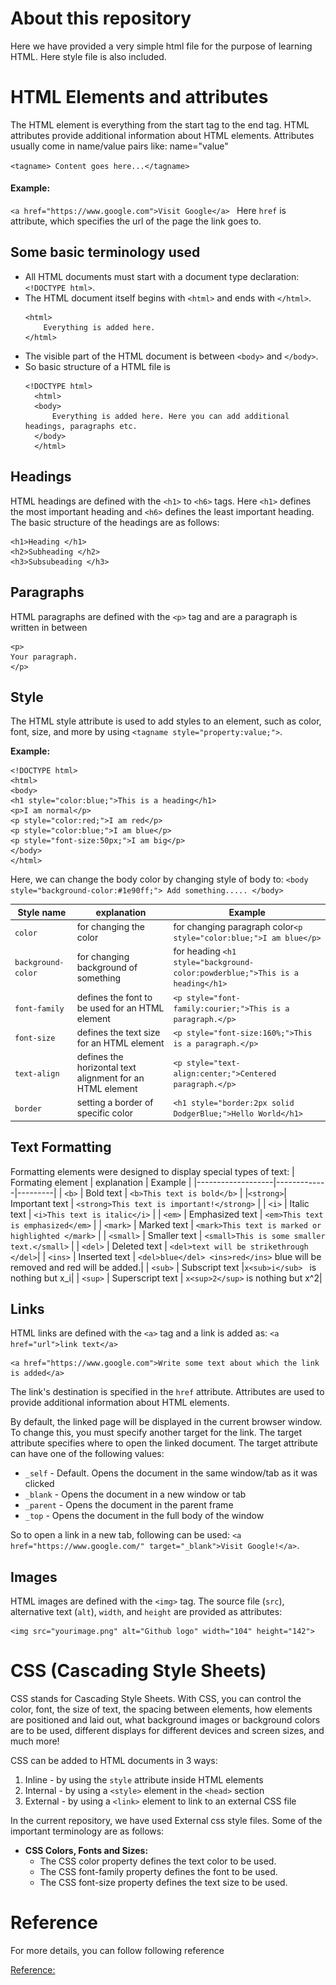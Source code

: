 # About this repository

Here we have provided a very simple html file for the purpose of learning HTML. Here style file is also included. 

# HTML Elements and attributes
The HTML element is everything from the start tag to the end tag. HTML attributes provide additional information about HTML elements.
Attributes usually come in name/value pairs like: name="value"

`<tagname> Content goes here...</tagname>`

#### Example:
`<a href="https://www.google.com">Visit Google</a> ` Here `href` is attribute, which specifies the url of the page the link goes to.

## Some basic terminology used
- All HTML documents must start with a document type declaration: `<!DOCTYPE html>`.
- The HTML document itself begins with `<html>` and ends with `</html>`.
    ```
    <html>
        Everything is added here.
    </html>
    ```
- The visible part of the HTML document is between `<body>` and `</body>`.
- So basic structure of a HTML file is
  ```
  <!DOCTYPE html>
    <html>
    <body>
        Everything is added here. Here you can add additional headings, paragraphs etc.
    </body>
    </html>
    ```
## Headings
HTML headings are defined with the `<h1>` to `<h6>` tags. Here `<h1>` defines the most important heading and `<h6>` defines the least important heading. 
The basic structure of the headings are as follows:
```
<h1>Heading </h1>
<h2>Subheading </h2>
<h3>Subsubeading </h3>
```

## Paragraphs
HTML paragraphs are defined with the `<p>` tag and are a paragraph is written in between 
```
<p>
Your paragraph.
</p>
```

## Style 
The HTML style attribute is used to add styles to an element, such as color, font, size, and more by using `<tagname style="property:value;">`.

**Example:**
```
<!DOCTYPE html>
<html>
<body>
<h1 style="color:blue;">This is a heading</h1>
<p>I am normal</p>
<p style="color:red;">I am red</p>  
<p style="color:blue;">I am blue</p>
<p style="font-size:50px;">I am big</p>
</body>
</html>
```
Here, we can change the body color by changing style of body to: `<body style="background-color:#1e90ff;"> Add something..... </body>`

|Style name | explanation | Example |
|-----------|-------------|---------|
|`color`      | for changing the color | for changing paragraph color`<p style="color:blue;">I am blue</p>` |
| `background-color` | for changing background of something | for heading `<h1 style="background-color:powderblue;">This is a heading</h1>` |
| `font-family` | defines the font to be used for an HTML element | `<p style="font-family:courier;">This is a paragraph.</p>` |
| `font-size` | defines the text size for an HTML element | `<p style="font-size:160%;">This is a paragraph.</p>` |
| `text-align`| defines the horizontal text alignment for an HTML element | `<p style="text-align:center;">Centered paragraph.</p>`|
| `border` | setting a border of specific color | `<h1 style="border:2px solid DodgerBlue;">Hello World</h1>`|

## Text Formatting
Formatting elements were designed to display special types of text:
| Formating element | explanation | Example |
|-------------------|-------------|---------|
| `<b>` | Bold text | `<b>This text is bold</b>` |
|`<strong>`| Important text | `<strong>This text is important!</strong>` |
| `<i>` | Italic text | `<i>This text is italic</i>` |
| `<em>` |  Emphasized text  | `<em>This text is emphasized</em>` |
| `<mark>` |  Marked text | `<mark>This text is marked or highlighted </mark>` |
| `<small>` |  Smaller text | `<small>This is some smaller text.</small>` |
| `<del>` |  Deleted text | `<del>text will be strikethrough </del>`|
| `<ins>` |  Inserted text | `<del>blue</del> <ins>red</ins>` blue will be removed and red will be added.|
| `<sub>` |  Subscript text |`x<sub>i</sub> ` is nothing but x_i|
| `<sup>` | Superscript text | `x<sup>2</sup>` is nothing but x^2|

## Links
HTML links are defined with the `<a>` tag and a link is added as: `<a href="url">link text</a>`

```
<a href="https://www.google.com">Write some text about which the link is added</a>
```

The link's destination is specified in the `href` attribute. Attributes are used to provide additional information about HTML elements.

By default, the linked page will be displayed in the current browser window. To change this, you must specify another target for the link. The target attribute specifies where to open the linked document. The target attribute can have one of the following values:

* `_self` - Default. Opens the document in the same window/tab as it was clicked
* `_blank` - Opens the document in a new window or tab
* `_parent` - Opens the document in the parent frame
* `_top` - Opens the document in the full body of the window
    
So to open a link in a new tab, following can be used: `<a href="https://www.google.com/" target="_blank">Visit Google!</a>`. 


## Images
HTML images are defined with the `<img>` tag. The source file (`src`), alternative text (`alt`), `width`, and `height` are provided as attributes:
```
<img src="yourimage.png" alt="Github logo" width="104" height="142">
```



# CSS (Cascading Style Sheets)
CSS stands for Cascading Style Sheets. With CSS, you can control the color, font, the size of text, the spacing between elements, how elements are positioned and laid out, what background images or background colors are to be used, different displays for different devices and screen sizes, and much more!

CSS can be added to HTML documents in 3 ways:

1. Inline - by using the `style` attribute inside HTML elements
2. Internal - by using a `<style>` element in the `<head>` section
3. External - by using a `<link>` element to link to an external CSS file


In the current repository, we have used External css style files. Some of the important terminology are as follows:
- **CSS Colors, Fonts and Sizes:** 
    * The CSS color property defines the text color to be used.
    * The CSS font-family property defines the font to be used.
    * The CSS font-size property defines the text size to be used.


# Reference

For more details, you can follow following reference

[Reference:](https://www.w3schools.com/html/)